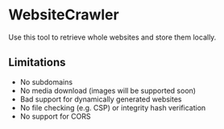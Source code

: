 # WebsiteCrawler

Use this tool to retrieve whole websites and store them locally.

## Limitations

- No subdomains
- No media download (images will be supported soon)
- Bad support for dynamically generated websites
- No file checking (e.g. CSP) or integrity hash verification
- No support for CORS
